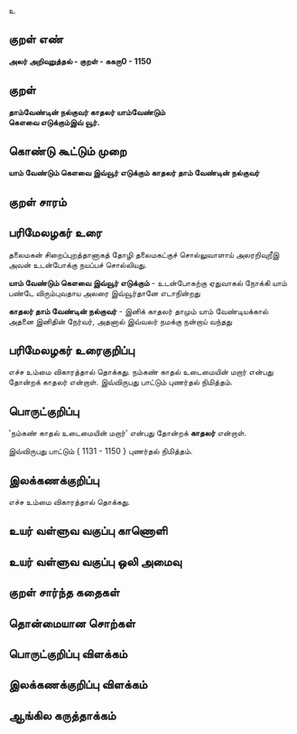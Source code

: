 உ

## குறள் எண் 

**அலர் அறிவுறுத்தல் - குறள் - ககரு0 - 1150**

## குறள் 

**தாம்வேண்டின் நல்குவர் காதலர் யாம்வேண்டும்  
கௌவை எடுக்கும்இவ் வூர்.**

## கொண்டு கூட்டும் முறை

**யாம் வேண்டும் கௌவை இவ்வூர் எடுக்கும் காதலர் தாம் வேண்டின் நல்குவர்**

## குறள் சாரம் 


## பரிமேலழகர் உரை

தலைமகன் சிறைப்புறத்தானாகத் தோழி தலைமகட்குச் சொல்லுவாளாய் அலரறிவுறீஇ அவன் உடன்போக்கு நயப்பச் சொல்லியது.

**யாம் வேண்டும் கௌவை இவ்வூர் எடுக்கும்** - உடன்போகற்கு ஏதுவாகல் நோக்கி யாம் பண்டே விரும்புவதாய அலரை இவ்வூர்தானே எடாநின்றது 

**காதலர் தாம் வேண்டின் நல்குவர்** - இனிக் காதலர் தாமும் யாம் வேண்டியக்கால் அதனை இனிதின் நேர்வர், அதனால் இவ்வலர் நமக்கு நன்றாய் வந்தது

## பரிமேலழகர் உரைகுறிப்பு   

எச்ச உம்மை விகாரத்தால் தொக்கது. நம்கண் காதல் உடைமையின் மறார் என்பது தோன்றக் காதலர் என்றாள். இவ்விருபது பாட்டும் புணர்தல் நிமித்தம்.

## பொருட்குறிப்பு 

'நம்கண் காதல் உடைமையின் மறார்' என்பது தோன்றக் **காதலர்** என்றாள். 

இவ்விருபது பாட்டும் { 1131 - 1150 } புணர்தல் நிமித்தம்.

## இலக்கணக்குறிப்பு  

எச்ச உம்மை விகாரத்தால் தொக்கது.

## உயர் வள்ளுவ வகுப்பு காணொளி


## உயர் வள்ளுவ வகுப்பு ஒலி அமைவு 

 
## குறள் சார்ந்த கதைகள் 


## தொன்மையான சொற்கள்


## பொருட்குறிப்பு விளக்கம்


## இலக்கணக்குறிப்பு விளக்கம்


## ஆங்கில கருத்தாக்கம் 


